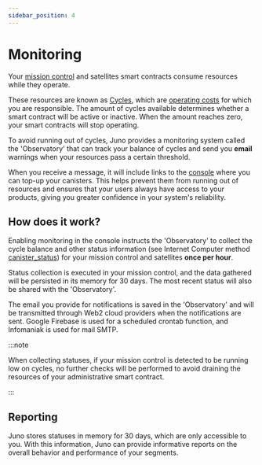 ```yaml
---
sidebar_position: 4
---
```


# Monitoring

Your [mission control] and satellites smart contracts consume resources while they operate.

These resources are known as [Cycles], which are [operating costs](../pricing#operating-costs) for which you are responsible. The amount of cycles available determines whether a smart contract will be active or inactive. When the amount reaches zero, your smart contracts will stop operating.

To avoid running out of cycles, Juno provides a monitoring system called the 'Observatory' that can track your balance of cycles and send you **email** warnings when your resources pass a certain threshold.

When you receive a message, it will include links to the [console] where you can top-up your canisters. This helps prevent them from running out of resources and ensures that your users always have access to your products, giving you greater confidence in your system's reliability.

## How does it work?

Enabling monitoring in the console instructs the 'Observatory' to collect the cycle balance and other status information (see Internet Computer method [canister_status](https://internetcomputer.org/docs/current/references/ic-interface-spec/#ic-canister_status)) for your mission control and satellites **once per hour**.

Status collection is executed in your mission control, and the data gathered will be persisted in its memory for 30 days. The most recent status will also be shared with the 'Observatory'.

The email you provide for notifications is saved in the 'Observatory' and will be transmitted through Web2 cloud providers when the notifications are sent. Google Firebase is used for a scheduled crontab function, and Infomaniak is used for mail SMTP.

:::note

When collecting statuses, if your mission control is detected to be running low on cycles, no further checks will be performed to avoid draining the resources of your administrative smart contract.

:::

## Reporting

Juno stores statuses in memory for 30 days, which are only accessible to you. With this information, Juno can provide informative reports on the overall behavior and performance of your segments.

[satellite]: ../terminology.md#satellite
[mission control]: ../terminology.md#mission-control
[Cycles]: ../terminology.md#cycles
[console]: ../terminology.md#console
